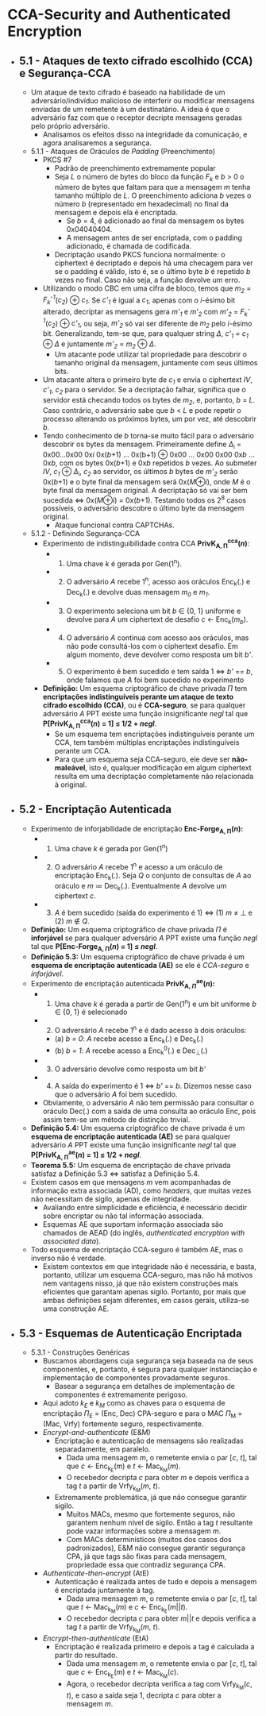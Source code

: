 # CCA-Security and Authenticated Encryption

- ## 5.1 - Ataques de texto cifrado escolhido (CCA) e Segurança-CCA
	- Um ataque de texto cifrado é baseado na habilidade de um adversário/indivíduo malicioso de interferir ou modificar mensagens enviadas de um remetente à um destinatário. A ideia é que o adversário faz com que o receptor decripte mensagens geradas pelo próprio adversário.
		- Analisamos os efeitos disso na integridade da comunicação, e agora analisaremos a segurança.
	- 5.1.1 - Ataques de Oráculos de *Padding* (Preenchimento)
		- PKCS #7
			- Padrão de preenchimento extremamente popular
			- Seja *L* o número de bytes do bloco da função *F<sub>k</sub>* e *b* > 0 o número de bytes que faltam para que a mensagem *m* tenha tamanho múltiplo de *L*. O preenchimento adiciona *b* vezes o número *b* (representado em hexadecimal) no final da mensagem e depois ela é encriptada.
				- Se *b* = 4, é adicionado ao final da mensagem os bytes 0x04040404.
				- A mensagem antes de ser encriptada, com o padding adicionado, é chamada de codificada.
			- Decriptação usando PKCS funciona normalmente: o ciphertext é decriptado e depois há uma checagem para ver se o padding é válido, isto é, se o último byte *b* é repetido *b* vezes no final. Caso não seja, a função devolve um erro.
		- Utilizando o modo CBC em uma cifra de bloco, temos que *m<sub>2</sub>* = *F<sub>k</sub><sup>-1</sup>*(*c<sub>2</sub>*) $\oplus$ *c<sub>1</sub>*. Se *c'<sub>1</sub>* é igual a *c<sub>1</sub>*, apenas com o *i*-ésimo bit alterado, decriptar as mensagens gera *m'<sub>1</sub>* e *m'<sub>2</sub>* com *m'<sub>2</sub>* = *F<sub>k</sub><sup>-1</sup>*(*c<sub>2</sub>*) $\oplus$ *c'<sub>1</sub>*, ou seja, *m'<sub>2</sub>* só vai ser diferente de *m<sub>2</sub>* pelo *i*-ésimo bit. Generalizando, tem-se que, para qualquer string $\Delta$, *c'<sub>1</sub>* = *c<sub>1</sub>* $\oplus$ $\Delta$ e juntamente *m'<sub>2</sub>* = *m<sub>2</sub>* $\oplus$ $\Delta$.
			- Um atacante pode utilizar tal propriedade para descobrir o tamanho original da mensagem, juntamente com seus últimos bits.
		- Um atacante altera o primeiro byte de *c<sub>1</sub>* e envia o ciphertext *IV*, *c'<sub>1</sub>*, *c<sub>2</sub>* para o servidor. Se a decriptação falhar, significa que o servidor está checando todos os bytes de *m<sub>2</sub>*, e, portanto, *b* = *L*. Caso contrário, o adversário sabe que *b* < *L* e pode repetir o processo alterando os próximos bytes, um por vez, até descobrir *b*.
		- Tendo conhecimento de *b* torna-se muito fácil para o adversário descobrir os bytes da mensagem. Primeiramente define $\Delta$<sub>i</sub> = 0x00...0x00 0x*i* 0x(*b*+1) ... 0x(b+1) $\oplus$ 0x00 ... 0x00 0x00 0x*b* ... 0x*b*, com os bytes 0x(*b*+1) e 0x*b* repetidos *b* vezes. Ao submeter *IV*, *c<sub>1</sub>* $\oplus$ $\Delta$<sub>i</sub>, *c<sub>2</sub>* ao servidor, os últimos *b* bytes de *m'<sub>2</sub>* serão 0x(*b*+1) e o byte final da mensagem será 0x(*M*$\oplus$*i*), onde *M* é o byte final da mensagem original. A decriptação só vai ser bem sucedida $\iff$ 0x(*M*$\oplus$*i*) = 0x(*b*+1). Testando todos os 2<sup>8</sup> casos possíveis, o adversário descobre o último byte da mensagem original.
			- Ataque funcional contra CAPTCHAs.
	- 5.1.2 - Definindo Segurança-CCA
		- Experimento de indistinguibilidade contra CCA **PrivK<sub>A, Π</sub><sup>cca</sup>(*n*)**:
			- 1. Uma chave *k* é gerada por Gen(1<sup>n</sup>).
			- 2. O adversário *A* recebe 1<sup>n</sup>, acesso aos oráculos Enc<sub>k</sub>(.) e Dec<sub>k</sub>(.) e devolve duas mensagem *m<sub>0</sub>* e *m<sub>1</sub>*.
			- 3. O experimento seleciona um bit *b* $\in$ {0, 1} uniforme e devolve para *A* um ciphertext de desafio *c* $\leftarrow$ Enc<sub>k</sub>(*m<sub>b</sub>*).
			- 4. O adversário *A* continua com acesso aos oráculos, mas não pode consultá-los com o ciphertext desafio. Em algum momento, deve devolver como resposta um bit *b'*.
			- 5. O experimento é bem sucedido e tem saída 1 $\iff$ *b'* == *b*, onde falamos que *A* foi bem sucedido no experimento
		- **Definição:** Um esquema criptográfico de chave privada $\Pi$ tem **encriptações indistinguíveis perante um ataque de texto cifrado escolhido (CCA)**, ou é **CCA-seguro**, se para qualquer adversário *A* PPT existe uma função insignificante *negl* tal que **P[PrivK<sub>A, Π</sub><sup>cca</sup>(*n*) = 1] $\le$ 1/2 + *negl***.
			- Se um esquema tem encriptações indistinguíveis perante um CCA, tem também múltiplas encriptações indistinguíveis perante um CCA.
			- Para que um esquema seja CCA-seguro, ele deve ser **não-maleável**, isto é, qualquer modificação em algum ciphertext resulta em uma decriptação completamente não relacionada à original.
- ## 5.2 - Encriptação Autenticada
	- Experimento de inforjabilidade de encriptação **Enc-Forge<sub>A, Π</sub>(*n*):**
		- 1. Uma chave *k* é gerada por Gen(1<sup>n</sup>)
		- 2. O adversário *A* recebe 1<sup>n</sup> e acesso a um oráculo de encriptação Enc<sub>k</sub>(.). Seja *Q* o conjunto de consultas de *A* ao oráculo e *m* $\coloneqq$ Dec<sub>k</sub>(.). Eventualmente *A* devolve um ciphertext *c*.
		- 3. *A* é bem sucedido (saída do experimento é 1) $\iff$ (1) *m* $\neq$ $\bot$ e (2) *m* $\notin$ *Q*.
	- **Definição:** Um esquema criptográfico de chave privada $\Pi$ é **inforjável** se para qualquer adversário *A* PPT existe uma função *negl* tal que **P[Enc-Forge<sub>A, Π</sub>(*n*) = 1] $\le$ *negl***.
	- **Definição 5.3:** Um esquema criptográfico de chave privada é um **esquema de encriptação autenticada (AE)** se ele é *CCA-seguro* e *inforjável*.
	- Experimento de encriptação autenticada **PrivK<sub>A, $\Pi$</sub><sup>ae</sup>(*n*):**
		- 1. Uma chave *k* é gerada a partir de Gen(1<sup>n</sup>) e um bit uniforme *b* $\in$ {0, 1} é selecionado
		- 2. O adversário *A* recebe 1<sup>n</sup> e é dado acesso à dois oráculos:
			- (a) *b = 0*: *A* recebe acesso a Enc<sub>k</sub>(.) e Dec<sub>k</sub>(.)
			- (b) *b = 1*: *A* recebe acesso a Enc<sub>k</sub><sup>0</sup>(.) e Dec<sub>$\bot$</sub>(.)
		- 3. O adversário devolve como resposta um bit *b'*
		- 4. A saída do experimento é 1 $\iff$ *b'* == *b*. Dizemos nesse caso que o adversário *A* foi bem sucedido.
		- Obviamente, o adversário *A* não tem permissão para consultar o oráculo Dec(.) com a saída de uma consulta ao oráculo Enc, pois assim tem-se um método de distinção trivial.
	- **Definição 5.4:** Um esquema criptográfico de chave privada é um **esquema de encriptação autenticada (AE)** se para qualquer adversário *A* PPT existe uma função insignificante *negl* tal que **P[PrivK<sub>A, Π</sub><sup>ae</sup>(*n*) = 1] $\le$ 1/2 + *negl***.
	- **Teorema 5.5:** Um esquema de encriptação de chave privada satisfaz a Definição 5.3 $\iff$ satisfaz a Definição 5.4.
	- Existem casos em que mensagens *m* vem acompanhadas de informação extra associada (AD), como *headers*, que muitas vezes não necessitam de sigilo, apenas de integridade. 
		- Avaliando entre simplicidade e eficiência, é necessário decidir sobre encriptar ou não tal informação associada. 
		- Esquemas AE que suportam informação associada são chamados de AEAD (do inglês, *authenticated encryption with associated data*).
	- Todo esquema de encriptação CCA-seguro é também AE, mas o inverso não é verdade.
		- Existem contextos em que integridade não é necessária, e basta, portanto, utilizar um esquema CCA-seguro, mas não há motivos nem vantagens nisso, já que não existem construções mais eficientes que garantam apenas sigilo. Portanto, por mais que ambas definições sejam diferentes, em casos gerais, utiliza-se uma construção AE.
- ## 5.3 - Esquemas de Autenticação Encriptada
	- 5.3.1 - Construções Genéricas
		- Buscamos abordagens cuja segurança seja baseada na de seus componentes, e, portanto, é segura para qualquer instanciação e implementação de componentes provadamente seguros.
			- Basear a segurança em detalhes de implementação de componentes é extremamente perigoso.
		- Aqui adoto *k<sub>E</sub>* e *k<sub>M</sub>* como as chaves para o esquema de encriptação $\Pi$<sub>E</sub> = (Enc, Dec) CPA-seguro e para o MAC $\Pi$<sub>M</sub> = (Mac, Vrfy) fortemente seguro, respectivamente.
		- *Encrypt-and-authenticate* (E&M)
			- Encriptação e autenticação de mensagens são realizadas separadamente, em paralelo. 
				- Dada uma mensagem *m*, o remetente envia o par [*c*, *t*], tal que *c* $\leftarrow$ Enc<sub>k<sub>E</sub></sub>(*m*) e *t* $\leftarrow$ Mac<sub>k<sub>M</sub></sub>(*m*). 
				- O recebedor decripta *c* para obter *m* e depois verifica a tag *t* a partir de Vrfy<sub>k<sub>M</sub></sub>(*m*, *t*).
			- Extremamente problemática, já que não consegue garantir sigilo.
				- Muitos MACs, mesmo que fortemente seguros, não garantem nenhum nível de sigilo. Então a tag *t* resultante pode vazar informações sobre a mensagem *m*.
				- Com MACs determinísticos (muitos dos casos dos padronizados), E&M não consegue garantir segurança CPA, já que tags são fixas para cada mensagem, propriedade essa que contradiz segurança CPA.
		- *Authenticate-then-encrypt* (AtE)
			- Autenticação é realizada antes de tudo e depois a mensagem é encriptada juntamente à tag. 
				- Dada uma mensagem *m*, o remetente envia o par [*c*, *t*], tal que *t* $\leftarrow$ Mac<sub>k<sub>M</sub></sub>(*m*) e *c* $\leftarrow$ Enc<sub>k<sub>E</sub></sub>(*m*||*t*).
				- O recebedor decripta *c* para obter *m*||*t* e depois verifica a tag *t* a partir de Vrfy<sub>k<sub>M</sub></sub>(*m*, *t*).
		- *Encrypt-then-authenticate* (EtA)
			- Encriptação é realizada primeiro e depois a tag é calculada a partir do resultado.
				- Dada uma mensagem *m*, o remetente envia o par [*c*, *t*], tal que *c* $\leftarrow$ Enc<sub>k<sub>E</sub></sub>(*m*) e *t* $\leftarrow$ Mac<sub>k<sub>M</sub></sub>(*c*).
				- Agora, o recebedor decripta verifica a tag com Vrfy<sub>k<sub>M</sub></sub>(*c*, *t*), e caso a saída seja 1, decripta *c* para obter a mensagem *m*.